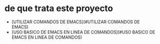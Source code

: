 # de que trata este proyecto

* [UTILIZAR COMANDOS DE EMACS](#UTILIZAR COMANDOS DE EMACS)
* [USO BASICO DE EMACS EN LINEA DE COMANDOS](#USO BASICO DE EMACS EN LINEA DE COMANDOS)

